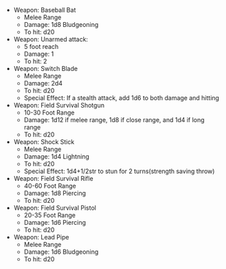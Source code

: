   * Weapon: Baseball Bat
    - Melee Range
    - Damage: 1d8 Bludgeoning
    - To hit: d20
  * Weapon: Unarmed attack:
    - 5 foot reach
    - Damage: 1
    - To hit: 2
  * Weapon: Switch Blade
    - Melee Range
    - Damage: 2d4
    - To hit: d20
    - Special Effect: If a stealth attack, add 1d6 to both damage and hitting
  * Weapon: Field Survival Shotgun
    - 10-30 Foot Range
    - Damage: 1d12 if melee range, 1d8 if close range, and 1d4 if long range
    - To hit: d20
 * Weapon: Shock Stick
    - Melee Range
    - Damage: 1d4 Lightning
    - To hit: d20
    - Special Effect: 1d4+1/2str to stun for 2 turns(strength saving throw)
 * Weapon: Field Survival Rifle
    - 40-60 Foot Range
    - Damage: 1d8 Piercing
    - To hit: d20
 * Weapon: Field Survival Pistol
    - 20-35 Foot Range
    - Damage: 1d6 Piercing
    - To hit: d20
  * Weapon: Lead Pipe
    - Melee Range
    - Damage: 1d6 Bludgeoning
    - To hit: d20